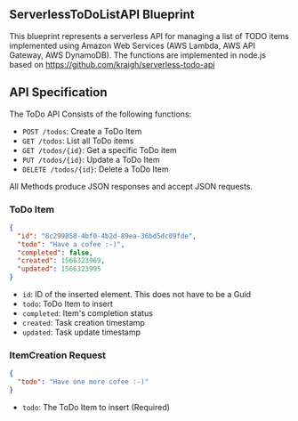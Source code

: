 ## ServerlessToDoListAPI Blueprint

This blueprint represents a serverless API for managing a list of TODO items implemented using Amazon Web Services (AWS Lambda, AWS API Gateway, AWS DynamoDB).
The functions are implemented in node.js based on <https://github.com/kraigh/serverless-todo-api>

## API Specification

The ToDo API Consists of the following functions:

- `POST /todos`: Create a ToDo Item
- `GET /todos`: List all ToDo items
- `GET /todos/{id}`: Get a specific ToDo item
- `PUT /todos/{id}`: Update a ToDo Item
- `DELETE /todos/{id}`: Delete a ToDo Item

All Methods produce JSON responses and accept JSON requests.

### ToDo Item

```json
{
  "id": "8c299858-4bf0-4b2d-89ea-36bd5dc09fde",
  "todo": "Have a cofee :-)",
  "completed": false,
  "created": 1566323969,
  "updated": 1566323995
}
```

- `id`: ID of the inserted element. This does not have to be a Guid
- `todo`: ToDo Item to insert
- `completed`: Item's completion status
- `created`: Task creation timestamp
- `updated`: Task update timestamp

### ItemCreation Request

```json
{
  "todo": "Have one more cofee :-)"
}
```

- `todo`: The ToDo Item to insert (Required)